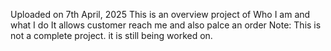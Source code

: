 Uploaded on 7th April, 2025
This is an overview project of Who I am and what I do 
It allows customer reach me and also palce an order 
Note: This is not a complete project. it is still being worked on.
